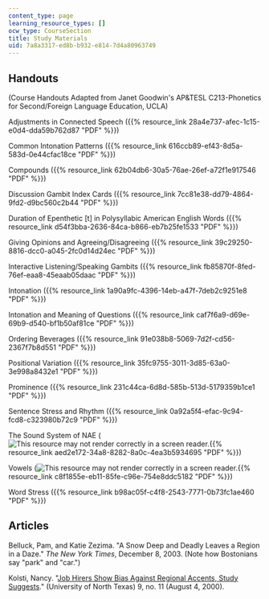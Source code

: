 ```yaml
---
content_type: page
learning_resource_types: []
ocw_type: CourseSection
title: Study Materials
uid: 7a8a3317-ed8b-b932-e814-7d4a80963749
---
```


Handouts
--------

(Course Handouts Adapted from Janet Goodwin's AP&TESL C213-Phonetics for Second/Foreign Language Education, UCLA)

Adjustments in Connected Speech ({{% resource_link 28a4e737-afec-1c15-e0d4-dda59b762d87 "PDF" %}})

Common Intonation Patterns ({{% resource_link 616ccb89-ef43-8d5a-583d-0e44cfac18ce "PDF" %}})

Compounds ({{% resource_link 62b04db6-30a5-76ae-26ef-a72f1e917546 "PDF" %}})

Discussion Gambit Index Cards ({{% resource_link 7cc81e38-dd79-4864-9fd2-d9bc560c2b44 "PDF" %}})

Duration of Epenthetic \[t\] in Polysyllabic American English Words ({{% resource_link d54f3bba-2636-84ca-b866-eb7b25fe1533 "PDF" %}})

Giving Opinions and Agreeing/Disagreeing ({{% resource_link 39c29250-8816-dcc0-a045-2fc0d14d24ec "PDF" %}})

Interactive Listening/Speaking Gambits ({{% resource_link fb85870f-8fed-76ef-eaa8-45eaab05daac "PDF" %}})

Intonation ({{% resource_link 1a90a9fc-4396-14eb-a47f-7deb2c9251e8 "PDF" %}})

Intonation and Meaning of Questions ({{% resource_link caf7f6a9-d69e-69b9-d540-bf1b50af81ce "PDF" %}})

Ordering Beverages ({{% resource_link 91e038b8-5069-7d2f-cd56-2367f7b8d551 "PDF" %}})

Positional Variation ({{% resource_link 35fc9755-3011-3d85-63a0-3e998a8432e1 "PDF" %}})

Prominence ({{% resource_link 231c44ca-6d8d-585b-513d-5179359b1ce1 "PDF" %}})

Sentence Stress and Rhythm ({{% resource_link 0a92a5f4-efac-9c94-fcd8-c323980b72c9 "PDF" %}})

The Sound System of NAE (![This resource may not render correctly in a screen reader.](/images/inacessible.gif){{% resource_link aed2e172-34a8-8282-8a0c-4ea3b5934695 "PDF" %}})

Vowels (![This resource may not render correctly in a screen reader.](/images/inacessible.gif){{% resource_link c8f1855e-eb11-85fe-c96e-754e8ddc5182 "PDF" %}})

Word Stress ({{% resource_link b98ac05f-c4f8-2543-7771-0b73fc1ae460 "PDF" %}})

Articles
--------

Belluck, Pam, and Katie Zezima. "A Snow Deep and Deadly Leaves a Region in a Daze." _The New York Times_, December 8, 2003. (Note how Bostonians say "park" and "car.")

Kolsti, Nancy. "[Job Hirers Show Bias Against Regional Accents, Study Suggests](http://www.unt.edu/inhouse/august42000/accent.htm)." (University of North Texas) 9, no. 11 (August 4, 2000).